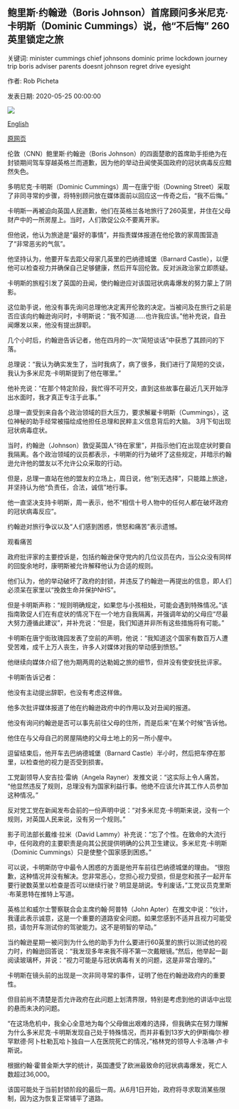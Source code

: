 ## 鲍里斯·约翰逊（Boris Johnson）首席顾问多米尼克·卡明斯（Dominic Cummings）说，他“不后悔” 260英里锁定之旅

关键词: minister cummings chief johnsons dominic prime lockdown journey trip boris adviser parents doesnt johnson regret drive eyesight

作者: Rob Picheta

发表日期: 2020-05-25 00:00:00

![](https://cdn.cnn.com/cnnnext/dam/assets/200525132839-01-dominic-cummings-0524-super-tease.jpg)

[English](Boris%20Johnson%27s%20chief%20adviser%20Dominic%20Cummings%20says%20he%20%27doesn%27t%20regret%27%20260-mile%20lockdown%20trip.md)

[原网页](https://edition.cnn.com/2020/05/25/uk/dominic-cummings-uk-coronavirus-statement-gbr-intl/index.html)

伦敦（CNN）鲍里斯·约翰逊（Boris Johnson）的四面楚歌的首席助手拒绝为在封锁期间驾车穿越英格兰而道歉，因为他的举动丑闻使英国政府的冠状病毒反应黯然失色。

多明尼克·卡明斯（Dominic Cummings）周一在唐宁街（Downing Street）采取了非同寻常的步骤，将特别顾问放在媒体面前以回应这一传奇之后，“我不后悔。”

卡明斯一再被迫向英国人民道歉，他们在英格兰各地旅行了260英里，并住在父母财产中的一所房屋上。当时，人们敦促公众不要离开家。

但他说，他认为旅途是“最好的事情”，并指责媒体报道在他伦敦的家周围营造了“非常恶劣的气氛”。

他坚持认为，他要开车去距父母家几英里的巴纳德城堡（Barnard Castle），以便他可以检查视力并确保自己足够健康，然后开车回伦敦。反对派政治家立即质疑。

卡明斯的旅程引发了英国的丑闻，使约翰逊应对该国冠状病毒爆发的努力蒙上了阴影。

这位助手说，他没有事先询问总理他决定离开伦敦的决定。当被问及在旅行之前是否应该向约翰逊询问时，卡明斯说：“我不知道……也许我应该。”他补充说，自丑闻爆发以来，他没有提出辞职。

几个小时后，约翰逊告诉记者，他在四月的一次“简短谈话”中获悉了其顾问的下落。

总理说：“我认为确实发生了，当时我病了，病了很多，我们进行了简短的交谈，我认为多米尼克·卡明斯提到了他在哪里。”

他补充说：“在那个特定阶段，我忙得不可开交，直到这些故事在最近几天开始浮出水面时，我才真正专注于此事。”

总理一直受到来自各个政治领域的巨大压力，要求解雇卡明斯（Cummings），这位神秘的助手经常被描绘成他担任总理和民粹主义信息背后的大脑。 3月下旬出现冠状病毒症状。

当时，约翰逊（Johnson）敦促英国人“待在家里”，并指示他们在出现症状时要自我隔离。各个政治领域的议员都表示，卡明斯的行为破坏了这些规定，并暗示约翰逊允许他的盟友以不允许公众采取的行动。

但是，总理一直站在他的盟友的立场上，周日说，他“别无选择”，只能踏上旅途，并坚持认为他“负责任，合法，诚信”地行事。

他一直坚决支持卡明斯，周一表示，他不“相信十号人物中的任何人都在破坏政府的冠状病毒反应”。

约翰逊对旅行争议以及“人们感到困惑，愤怒和痛苦”表示遗憾。

观看痛苦

政府批评家的主要控诉是，包括约翰逊保守党内的几位议员在内，当公众没有同样的回旋余地时，康明斯被允许解释他认为合适的规则。

他们认为，他的举动破坏了政府的封锁，并违反了约翰逊一再提出的信息，即人们必须呆在家里以“挽救生命并保护NHS”。

但是卡明斯声称：“规则明确规定，如果您与小孩相处，可能会遇到特殊情况。”该指南敦促人们在有症状的情况下在一个地方自我隔离，并强调年幼的父母应“尽最大努力遵循此建议”，并补充说：“但是，我们知道并非所有这些措施将有可能。”

卡明斯在唐宁街玫瑰园发表了空前的声明，他说：“我知道这个国家有数百万人遭受苦难，成千上万人丧生，许多人对媒体对我的举动感到愤怒。”

他继续向媒体介绍了他为期两周的达勒姆之旅的细节，但并没有使安抚批评家。

卡明斯告诉记者：

他没有主动提出辞职，也没有考虑这样做。

他多次批评媒体报道了他在约翰逊政府中的作用以及对丑闻的报道。

他没有询问约翰逊是否可以事先前往父母的住所，而是后来“在某个时候”告诉他。

他住在与父母自己的房屋隔绝的父母土地上的另一所小屋中。

逗留结束后，他开车去巴纳德城堡（Barnard Castle）半小时，然后把车停在那里，以检查他的视力是否受到损害。

工党副领导人安吉拉·雷纳（Angela Rayner）发推文说：“这实际上令人痛苦。 “他显然违反了规则，总理没有为国家利益行事。他绝不应该允许其工作人员参加这种情况。”

反对党工党在新闻发布会前的一份声明中说：“对多米尼克·卡明斯来说，没有一个规则，对英国人民来说，没有另一个规则。”

影子司法部长戴维·拉米（David Lammy）补充说：“忘了个性。在致命的大流行中，任何政府的主要职责是向其公民提供明确的公共卫生建议。多米尼克·卡明斯（Dominic Cummings）只是使整个国家感到困惑。”

可以说，卡明斯防守中最令人困惑的方面是他开车前往巴纳德城堡的理由。 “很抱歉，这种情况并没有解决。您非常恶心，您担心视力受损，但是您和孩子一起开车要行驶数英里以检查是否可以继续行驶？明显是胡说。专利废话，”工党议员克里斯·布莱恩特在推特上写道。

英格兰和威尔士警察联合会主席约翰·阿普特（John Apter）在推文中说：“伙计，我谨此表示诚意，这是一个重要的道路安全问题。如果您感到不适并且视力可能受损，请勿开车测试你的驾驶能力。这不是明智的举动。”

当约翰逊星期一被问到为什么他的助手为什么要进行60英里的旅行以测试他的视力时，约翰逊回答说：“我发现多年来我不得不第一次戴眼镜。”然后，他举起一副阅读玻璃杯，并说：“视力可能是与冠状病毒有关的问题，这是非常合理的。”

卡明斯在镜头前的出现是一次非同寻常的事件，证明了他在约翰逊政府内的重要性。

但目前尚不清楚是否允许政府在此问题上划清界限，特别是考虑到他的讲话中出现的悬而未决的问题。

“在这场危机中，我全心全意地为每个父母做出艰难的选择，但我确实在努力理解为什么多米尼克·卡明斯发现自己处于特殊情况，而并非看到13岁大的伊斯梅尔·穆罕默德·阿卜杜勒瓦哈卜独自一人在医院死亡的情况，”格林党的领导人卡洛琳·卢卡斯说。

根据约翰·霍普金斯大学的统计，英国遭受了欧洲最致命的冠状病毒爆发，死亡人数超过36,000。

该国可能处于当前封锁阶段的最后一周。从6月1日开始，政府将寻求取消某些限制，因为这为恢复正常铺平了道路。